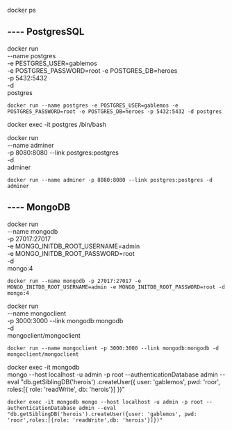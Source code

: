 docker ps

## ---- PostgresSQL
docker run \
    --name postgres \
    -e PESTGRES_USER=gablemos \
    -e POSTGRES_PASSWORD=root
    -e POSTGRES_DB=heroes \
    -p 5432:5432 \
    -d \
    postgres
    
    docker run --name postgres -e POSTGRES_USER=gablemos -e POSTGRES_PASSWORD=root -e POSTGRES_DB=heroes -p 5432:5432 -d postgres
    
docker exec -it postgres /bin/bash

docker run \
    --name adminer \
    -p 8080:8080
    --link postgres:postgres \
    -d \
    adminer
    
    docker run --name adminer -p 8080:8080 --link postgres:postgres -d adminer
    
## ---- MongoDB

docker run \
    --name mongodb \
    -p 27017:27017 \
    -e MONGO_INITDB_ROOT_USERNAME=admin \
    -e MONGO_INITDB_ROOT_PASSWORD=root \
    -d \
    mongo:4
    
    docker run --name mongodb -p 27017:27017 -e MONGO_INITDB_ROOT_USERNAME=admin -e MONGO_INITDB_ROOT_PASSWORD=root -d mongo:4
    
docker run \
    --name mongoclient \
    -p 3000:3000
    --link mongodb:mongodb \
    -d \
    mongoclient/mongoclient
    
    docker run --name mongoclient -p 3000:3000 --link mongodb:mongodb -d mongoclient/mongoclient
    
docker exec -it mongodb \
                   mongo --host localhost
                   -u admin
                   -p root
                   --authenticationDatabase admin
                   --eval "db.getSiblingDB('herois')
                       .createUser({
                           user: 'gablemos', 
                           pwd: 'roor', 
                           roles:[{
                               role: 'readWrite',
                               db: 'herois'}]
                           })"

    docker exec -it mongodb mongo --host localhost -u admin -p root --authenticationDatabase admin --eval "db.getSiblingDB('herois').createUser({user: 'gablemos', pwd: 'roor',roles:[{role: 'readWrite',db: 'herois'}]})"
    
   